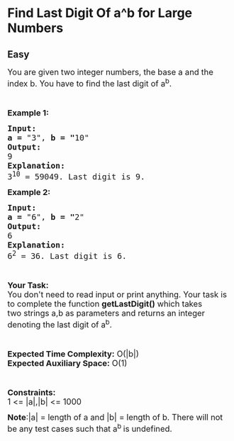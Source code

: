 # Find Last Digit Of a^b for Large Numbers
## Easy
<div class="problems_problem_content__Xm_eO"><p><span style="font-size:18px">You are given two integer numbers, the base a and the index b. You have to find the last digit of a<sup>b</sup>.</span></p>

<p>&nbsp;</p>

<p><span style="font-size:18px"><strong>Example 1:</strong></span></p>

<pre><span style="font-size:18px"><strong>Input:</strong></span>
<span style="font-size:18px"><strong>a = </strong>"3", <strong>b = "</strong>10"</span>
<span style="font-size:18px"><strong>Output:</strong></span>
<span style="font-size:18px">9</span>
<span style="font-size:18px"><strong>Explanation:</strong></span>
<span style="font-size:18px">3<sup>10</sup> = 59049. Last digit is 9.</span></pre>

<p><span style="font-size:18px"><strong>Example 2:</strong></span></p>

<pre><span style="font-size:18px"><strong>Input:</strong></span>
<span style="font-size:18px"><strong>a = </strong>"6", <strong>b = "</strong>2"</span>
<span style="font-size:18px"><strong>Output:</strong></span>
<span style="font-size:18px">6</span>
<span style="font-size:18px"><strong>Explanation:</strong></span>
<span style="font-size:18px">6<sup>2</sup> = 36. Last digit is 6.</span></pre>

<p>&nbsp;</p>

<p><span style="font-size:18px"><strong>Your Task:</strong><br>
You don't need to read input or print anything. Your task is to complete the function <strong>getLastDigit()</strong> which takes two&nbsp;strings&nbsp;a,b as parameters&nbsp;and returns an integer denoting the last digit of a<sup>b</sup>.</span></p>

<p>&nbsp;</p>

<p><span style="font-size:18px"><strong>Expected Time Complexity:</strong> O(|b|)<br>
<strong>Expected Auxiliary Space:</strong> O(1)</span></p>

<p>&nbsp;</p>

<p><span style="font-size:18px"><strong>Constraints:</strong></span><br>
<span style="font-size:18px">1 &lt;= |a|,|b|&nbsp;&lt;= 1000</span></p>

<p><span style="font-size:18px"><strong>Note</strong>:|a| = length of a and |b| = length of b.&nbsp;There will not be any test cases such that&nbsp;a<sup>b&nbsp;</sup>is undefined.</span></p>
</div>